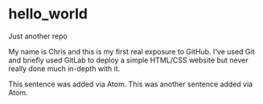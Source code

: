 # hello_world
Just another repo

My name is Chris and this is my first real exposure to GitHub. I've used Git and briefly used GitLab to deploy a simple HTML/CSS website but never really done much in-depth with it.

This sentence was added via Atom.
This was another sentence added via Atom.
